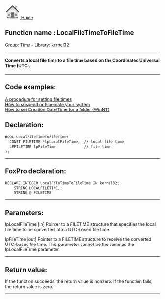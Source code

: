 [<img src="../../images/home.png"> Home ](https://github.com/VFPX/Win32API)  

## Function name : LocalFileTimeToFileTime
Group: [Time](../../functions_group.md#Time)  -  Library: [kernel32](../../Libraries.md#kernel32)  
***  


#### Converts a local file time to a file time based on the Coordinated Universal Time (UTC).
***  


## Code examples:
[A procedure for setting file times](../../samples/sample_128.md)  
[How to suspend or hibernate your system](../../samples/sample_395.md)  
[How to set Creation Date/Time for a folder (WinNT)](../../samples/sample_399.md)  

## Declaration:
```foxpro  
BOOL LocalFileTimeToFileTime(
  CONST FILETIME *lpLocalFileTime,  // local file time
  LPFILETIME lpFileTime             // file time
);  
```  
***  


## FoxPro declaration:
```foxpro  
DECLARE INTEGER LocalFileTimeToFileTime IN kernel32;
	STRING LOCALFILETIME,;
	STRING @ FILETIME  
```  
***  


## Parameters:
lpLocalFileTime 
[in] Pointer to a FILETIME structure that specifies the local file time to be converted into a UTC-based file time. 

lpFileTime 
[out] Pointer to a FILETIME structure to receive the converted UTC-based file time. This parameter cannot be the same as the lpLocalFileTime parameter. 
  
***  


## Return value:
If the function succeeds, the return value is nonzero. If the function fails, the return value is zero. 
  
***  

